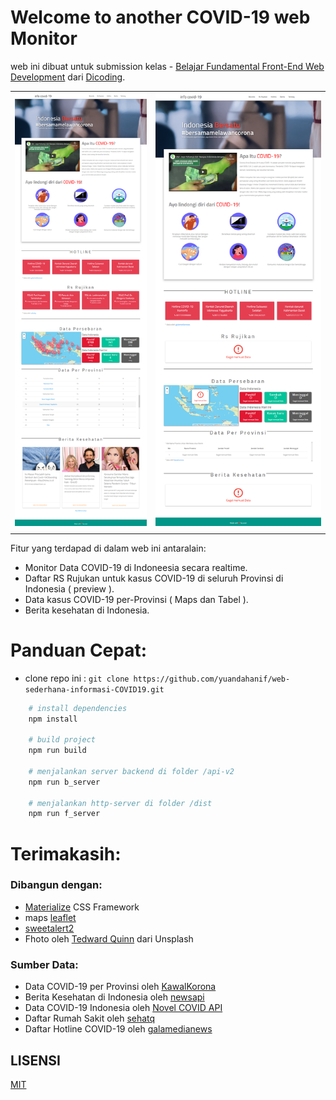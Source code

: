 # Welcome to another COVID-19 web Monitor

web ini dibuat untuk submission kelas -   [Belajar Fundamental Front-End Web Development](https://www.dicoding.com/academies/163) dari [Dicoding](https://www.dicoding.com).

|  |  |
|--|--|
| ![Tampilan data berhasil di load](https://raw.githubusercontent.com/yuandahanif/web-sederhana-informasi-COVID19/master/src/images/FireShot%20Capture%20001%20-%20Informasi%20COVID-19%20Indonesia%20-%20127.0.0.1.png) | ![Tampilan saat data gagal di load](https://raw.githubusercontent.com/yuandahanif/web-sederhana-informasi-COVID19/master/src/images/FireShot%20Capture%20002%20-%20Informasi%20COVID-19%20Indonesia%20-%20127.0.0.1.png) |
|||

Fitur yang terdapad di dalam web ini antaralain:
 - Monitor Data COVID-19 di Indoneesia secara realtime.
 - Daftar RS Rujukan untuk kasus COVID-19 di seluruh Provinsi di Indonesia ( preview ).
 - Data kasus COVID-19 per-Provinsi ( Maps dan Tabel ).
 - Berita kesehatan di Indonesia.
 
# Panduan Cepat:

- clone repo ini : `git clone https://github.com/yuandahanif/web-sederhana-informasi-COVID19.git`
```bash
	# install dependencies 
	npm install
	
	# build project
	npm run build
	
	# menjalankan server backend di folder /api-v2
	npm run b_server
	
	# menjalankan http-server di folder /dist
	npm run f_server
```

# Terimakasih:
### Dibangun dengan:
 - [Materialize](http://materializecss.com/) CSS Framework
 - maps [leaflet](https://leafletjs.com/)
 - [sweetalert2](https://sweetalert2.github.io/)
 - Fhoto oleh [Tedward Quinn](https://unsplash.com/@antaresqsq) dari Unsplash
 ### Sumber Data:
 - Data COVID-19 per Provinsi oleh [KawalKorona](https://kawalcorona.com/api/)
 - Berita Kesehatan di Indonesia oleh [newsapi](https://newsapi.org)
 - Data COVID-19 Indonesia oleh [Novel COVID API](https://corona.lmao.ninja/)
 - Daftar Rumah Sakit oleh [sehatq ](https://www.sehatq.com/artikel/daftar-rumah-sakit-untuk-penanganan-virus-corona-covid-19)
 - Daftar Hotline COVID-19 oleh [galamedianews](https://www.galamedianews.com/nasional/251379/ini-nomor-hotline-covid-19-go-id-seputar-corona.html)

## LISENSI

[MIT](https://github.com/all-contributors/all-contributors/blob/master/LICENSE)
